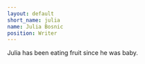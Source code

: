 ```yaml
---
layout: default
short_name: julia
name: Julia Bosnic
position: Writer
---
```

Julia has been eating fruit since he was baby.